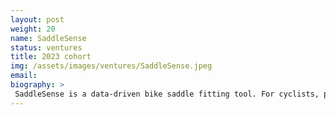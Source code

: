 ```yaml
---
layout: post
weight: 20
name: SaddleSense
status: ventures
title: 2023 cohort
img: /assets/images/ventures/SaddleSense.jpeg
email: 
biography: >
 SaddleSense is a data-driven bike saddle fitting tool. For cyclists, poorly fitting saddles are a major source of discomfort while riding—pressure between their body and their bike saddle can cause acute pain and numbness. Our ‘smart’ saddle measures the pressure profile of the cyclist while riding and advises the cyclist on which off-the-shelf saddle to purchase, to optimize comfort and performance. SaddleSense removes uncertainty from the saddle buying process—so that cyclists can go the distance.
---
```

<!--stackedit_data:
eyJoaXN0b3J5IjpbODM1Mjc5MDc1LDIxMTE5Nzg3MTgsMTY5OD
UzMjE1NSwtMTYzMzQxOTA4NV19
-->
